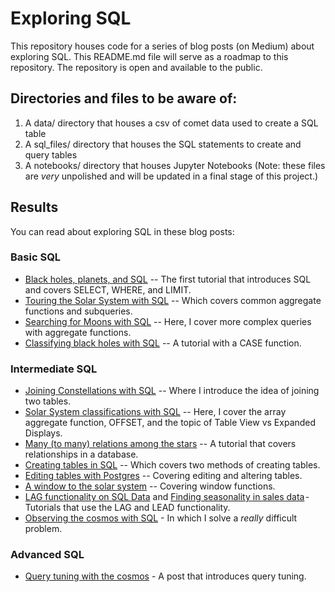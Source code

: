 # Exploring SQL

This repository houses code for a series of blog posts (on Medium) about exploring SQL. This README.md file will serve as a roadmap to this repository. The repository is open and available to the public.

## Directories and files to be aware of:

1. A data/ directory that houses a csv of comet data used to create a SQL table
2. A sql_files/ directory that houses the SQL statements to create and query tables
3. A notebooks/ directory that houses Jupyter Notebooks (Note: these files are _very_ unpolished and will be updated in a final stage of this project.)

## Results
You can read about exploring SQL in these blog posts:
### Basic SQL
* [Black holes, planets, and SQL](https://levelup.gitconnected.com/black-holes-planets-and-sql-5667e74b272a?source=friends_link&sk=82cfce28709cee06c56254ede9cfc2bb) -- The first tutorial that introduces SQL and covers SELECT, WHERE, and LIMIT.
* [Touring the Solar System with SQL](https://medium.com/swlh/touring-the-solar-system-with-sql-b2a9d167b829?source=friends_link&sk=b77b267ffa08a803232c06afd85816b8) -- Which covers common aggregate functions and subqueries.
* [Searching for Moons with SQL](https://medium.com/swlh/searching-for-moons-with-sql-4d803738347c?source=friends_link&sk=8e9af00e337fc5551e3ffe28cd7a2a46) -- Here, I cover more complex queries with aggregate functions.
* [Classifying black holes with SQL](https://medium.com/swlh/classifying-black-holes-with-sql-88bd07b54e64?source=friends_link&sk=5b4594dcf3d82881f1d316a90d118f3e) -- A tutorial with a CASE function.

### Intermediate SQL
* [Joining Constellations with SQL](https://medium.com/@kwarmbein/joining-constellations-with-sql-af40f1255562?source=friends_link&sk=0c5a75976efa60006cb3b2889120e1f2) -- Where I introduce the idea of joining two tables.
* [Solar System classifications with SQL](https://medium.com/@kwarmbein/solar-system-classifications-with-sql-f1a3a5e4730a?source=friends_link&sk=6a9eafa2c412523f5243f708a4f8e279) -- Here, I cover the array aggregate function, OFFSET, and the topic of Table View vs Expanded Displays.
* [Many (to many) relations among the stars](https://medium.com/swlh/many-to-many-relations-among-the-stars-1728ba18a2d0?source=friends_link&sk=520341a6b29b886a2f71e13925559bf5) -- A tutorial that covers relationships in a database.
* [Creating tables in SQL](https://medium.com/swlh/creating-tables-in-sql-a3c5995da5f7?source=friends_link&sk=46f6eed6a011ef5c1959bb7e1d7c48bb) -- Which covers two methods of creating tables.
* [Editing tables with Postgres](https://medium.com/@kwarmbein/editing-tables-with-postgres-15cf139f2097?source=friends_link&sk=e63b1159eb30fe261049578ae601f6b6) -- Covering editing and altering tables.
* [A window to the solar system](https://medium.com/@kwarmbein/a-window-to-the-solar-system-d4e882031964?source=friends_link&sk=f421d2e0c4758d29efb1a13a53b0799d) -- Covering window functions.
* [LAG functionality on SQL Data](https://levelup.gitconnected.com/lag-functionality-on-sql-data-d58027631d8a?source=friends_link&sk=808cf4b0d6867262c63ba03e5e9eaefb) and [Finding seasonality in sales data](https://levelup.gitconnected.com/finding-seasonality-in-sales-data-9e959d17c01d?source=friends_link&sk=3bf3f1dd806c2e3cc22ef5338a22fefc) - Tutorials that use the LAG and LEAD functionality.
* [Observing the cosmos with SQL](https://medium.com/@kwarmbein/observing-the-cosmos-with-sql-8807c52cc653?source=friends_link&sk=27dfefcaa58a8125876db81b86817328) - In which I solve a _really_ difficult problem.

### Advanced SQL
* [Query tuning with the cosmos](https://medium.com/@kwarmbein/query-tuning-with-the-cosmos-5215f4cffb7b?source=friends_link&sk=76433a3baf3fbd15afa64092f9d48802) - A post that introduces query tuning.